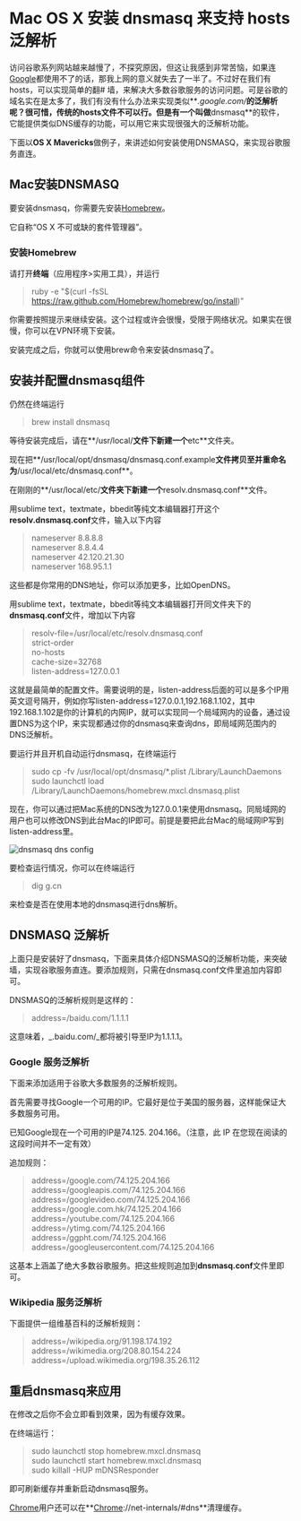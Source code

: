 # Mac OS X 安装 dnsmasq 来支持 hosts 泛解析

访问谷歌系列网站越来越慢了，不探究原因，但这让我感到非常苦恼，如果连[Google](http://blog.netsh.org/tags/google)都使用不了的话，那我上网的意义就失去了一半了。不过好在我们有hosts，可以实现简单的翻# 墙，来解决大多数谷歌服务的访问问题。可是谷歌的域名实在是太多了，我们有没有什么办法来实现类似**_.google.com/_**的泛解析呢？很可惜，传统的hosts文件不可以行。但是有一个叫做**dnsmasq**的软件，它能提供类似DNS缓存的功能，可以用它来实现很强大的泛解析功能。

下面以**OS X Mavericks**做例子，来讲述如何安装使用DNSMASQ，来实现谷歌服务直连。

## Mac安装DNSMASQ

要安装dnsmasq，你需要先安装[Homebrew](http://brew.sh/index_zh-cn.html)。

它自称“OS X 不可或缺的套件管理器”。

### 安装Homebrew

请打开**终端**（应用程序>实用工具），并运行

> ruby -e "$(curl -fsSL https://raw.github.com/Homebrew/homebrew/go/install)"

你需要按照提示来继续安装。这个过程或许会很慢，受限于网络状况。如果实在很慢，你可以在VPN环境下安装。

安装完成之后，你就可以使用brew命令来安装dnsmasq了。

## 安装并配置dnsmasq组件

仍然在终端运行

> brew install dnsmasq

等待安装完成后，请在**/usr/local/**文件下新建一个**etc**文件夹。

现在把**/usr/local/opt/dnsmasq/dnsmasq.conf.example**文件拷贝至并重命名为**/usr/local/etc/dnsmasq.conf**。

在刚刚的**/usr/local/etc/**文件夹下新建一个**resolv.dnsmasq.conf**文件。

用sublime text，textmate，bbedit等纯文本编辑器打开这个**resolv.dnsmasq.conf**文件，输入以下内容

> nameserver 8.8.8.8  
nameserver 8.8.4.4  
nameserver 42.120.21.30  
nameserver 168.95.1.1

这些都是你常用的DNS地址，你可以添加更多，比如OpenDNS。

用sublime text，textmate，bbedit等纯文本编辑器打开同文件夹下的**dnsmasq.conf**文件，增加以下内容

> resolv-file=/usr/local/etc/resolv.dnsmasq.conf  
strict-order  
no-hosts  
cache-size=32768  
listen-address=127.0.0.1

这就是最简单的配置文件。需要说明的是，listen-address后面的可以是多个IP用英文逗号隔开，例如你写listen-address=127.0.0.1,192.168.1.102，其中192.168.1.102是你的计算机的内网IP，就可以实现同一个局域网内的设备，通过设置DNS为这个IP，来实现都通过你的dnsmasq来查询dns，即局域网范围内的DNS泛解析。

要运行并且开机自动运行dnsmasq，在终端运行

> sudo cp -fv /usr/local/opt/dnsmasq/*.plist /Library/LaunchDaemons  
sudo launchctl load /Library/LaunchDaemons/homebrew.mxcl.dnsmasq.plist

现在，你可以通过把Mac系统的DNS改为127.0.0.1来使用dnsmasq。同局域网的用户也可以修改DNS到此台Mac的IP即可。前提是要把此台Mac的局域网IP写到listen-address里。

![dnsmasq dns config](http://netsh.qiniudn.com/wp-content/uploads/2014/06/dnsmasq-dns-config-500x443.png)

要检查运行情况，你可以在终端运行

> dig g.cn

来检查是否在使用本地的dnsmasq进行dns解析。

## DNSMASQ 泛解析

上面只是安装好了dnsmasq，下面来具体介绍DNSMASQ的泛解析功能，来突破墙，实现谷歌服务直连。要添加规则，只需在dnsmasq.conf文件里追加内容即可。

DNSMASQ的泛解析规则是这样的：

> address=/baidu.com/1.1.1.1

这意味着，_.baidu.com/_都将被引导至IP为1.1.1.1。

### Google 服务泛解析

下面来添加适用于谷歌大多数服务的泛解析规则。

首先需要寻找Google一个可用的IP。它最好是位于美国的服务器，这样能保证大多数服务可用。

已知Google现在一个可用的IP是74.125. 204.166。（注意，此 IP 在您现在阅读的这段时间并不一定有效）

追加规则：

> address=/google.com/74.125.204.166  
address=/googleapis.com/74.125.204.166  
address=/googlevideo.com/74.125.204.166  
address=/google.com.hk/74.125.204.166  
address=/youtube.com/74.125.204.166  
address=/ytimg.com/74.125.204.166  
address=/ggpht.com/74.125.204.166  
address=/googleusercontent.com/74.125.204.166

这基本上涵盖了绝大多数谷歌服务。把这些规则追加到**dnsmasq.conf**文件里即可。

### Wikipedia 服务泛解析

下面提供一组维基百科的泛解析规则：

> address=/wikipedia.org/91.198.174.192  
address=/wikimedia.org/208.80.154.224  
address=/upload.wikimedia.org/198.35.26.112

## 重启dnsmasq来应用

在修改之后你不会立即看到效果，因为有缓存效果。

在终端运行：

> sudo launchctl stop homebrew.mxcl.dnsmasq  
sudo launchctl start homebrew.mxcl.dnsmasq  
sudo killall -HUP mDNSResponder

即可刷新缓存并重新启动dnsmasq服务。

[Chrome](http://blog.netsh.org/tags/chrome)用户还可以在**[Chrome](http://blog.netsh.org/tags/chrome)://net-internals/#dns**清理缓存。
